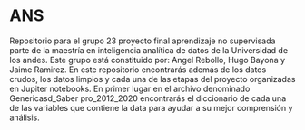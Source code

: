 # ANS
Repositorio para el grupo 23 proyecto final aprendizaje no supervisada parte de la maestría en inteligencia analítica de datos de la Universidad de los andes.
Este grupo está constituido por: Angel Rebollo, Hugo Bayona y Jaime Ramirez.
En este repositorio encontrarás además de los datos crudos, los datos limpios y cada una de las etapas del proyecto organizadas en Jupiter notebooks.
En primer lugar en el archivo denominado Genericasd_Saber pro_2012_2020 encontrarás el diccionario de cada una de las variables que contiene la data para ayudar a su mejor comprensión y análisis.
